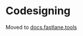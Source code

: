 # Codesigning

Moved to [docs.fastlane.tools](https://docs.fastlane.tools/codesigning/Troubleshooting/)
